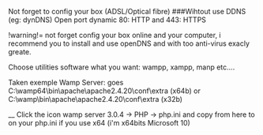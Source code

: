 Not forget to config your box (ADSL/Optical fibre)
###Wihtout use DDNS (eg: dynDNS)
Open port dynamic 80: HTTP and 443: HTTPS

!warning!= not forget config your box online and your computer, i recommend you to install and use openDNS and with too anti-virus exacly greate.

Choose utilities software what you want: wampp, xampp, manp etc....

Taken exemple Wamp Server:
goes C:\wamp64\bin\apache\apache2.4.20\conf\extra (x64b) or C:\wamp\bin\apache\apache2.4.20\conf\extra (x32b)

__
Click the icon wamp server 3.0.4 -> PHP -> php.ini and copy from here to on your php.ini if you use x64 (i'm x64bits Microsoft 10)
